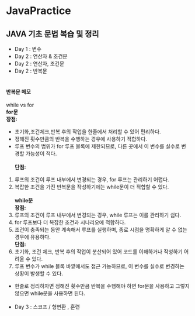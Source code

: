 # JavaPractice

## JAVA 기초 문법 복습 및 정리
- Day 1 : 변수
- Day 2 : 연산자 & 조건문
- Day 2 : 연산자, 조건문
- Day 2 : 반복문 </br></br>
#### 반복문 메모
while vs for
<br>**for문**<br>
**장점:**
- 초기화,조건체크,반복 후의 작업을 한줄에서 처리할 수 있어 편리하다. 
- 정해진 횟수만큼의 반복을 수행하는 경우에 사용하기 적합하다.
- 루프 변수의 범위가 for 루프 블록에 제한되므로, 다른 곳에서 이 변수를 실수로 변경할 가능성이 적다.
   <br><br>**단점:**
1. 루프의 조건이 루프 내부에서 변경되는 경우, for 루프는 관리하기 어렵다.
2. 복잡한 조건을 가진 반복문을 작성하기에는 while문이 더 적합할 수 있다.
<br><br>**while문** <br>**장점:**
1. 루프의 조건이 루프 내부에서 변경되는 경우, while 루프는 이를 관리하기 쉽다.
2. for 루프보다 더 복잡한 조건과 시나리오에 적합하다.
3. 조건이 충족되는 동안 계속해서 루프를 실행하며, 종료 시점을 명확하게 알 수 없는 경우에 유용하다.<br>
   **단점:**
1. 초기화, 조건 체크, 반복 후의 작업이 분산되어 있어 코드를 이해하거나 작성하기 어려울 수 있다.
2. 루프 변수가 while 블록 바깥에서도 접근 가능하므로, 이 변수를 실수로 변경하는 상황이 발생할 수 있다.

- 한줄로 정리하자면 정해진 횟수만큼 반복을 수행해야 하면 for문을 사용하고 그렇지 않으면 while문을 사용하면 된다.
<br><br>
- Day 3 : 스코프 / 형변환 , 훈련
